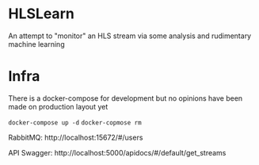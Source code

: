 # HLSLearn
An attempt to "monitor" an HLS stream via some 
analysis and rudimentary machine learning

# Infra
There is a docker-compose for development but no opinions have been made on production layout yet

`docker-compose up -d`
`docker-copmose rm`

RabbitMQ: http://localhost:15672/#/users

API Swagger: http://localhost:5000/apidocs/#/default/get_streams


